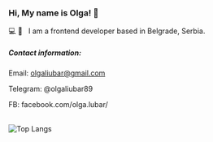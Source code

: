 ### Hi, My name is Olga! 👋


💻 💚 &nbsp; I am a frontend developer based in Belgrade, Serbia.

##### Contact information:
Email: olgaliubar@gmail.com

Telegram: @olgaliubar89

FB: facebook.com/olga.lubar/
<br />
<br />

![Top Langs](https://github-readme-stats.vercel.app/api/top-langs/?username=OlgaLiubar&theme=default)
